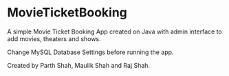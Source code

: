 # MovieTicketBooking
A simple Movie Ticket Booking App created on Java with admin interface to add movies, theaters and shows.

Change MySQL Database Settings before running the app.

Created by Parth Shah, Maulik Shah and Raj Shah.
